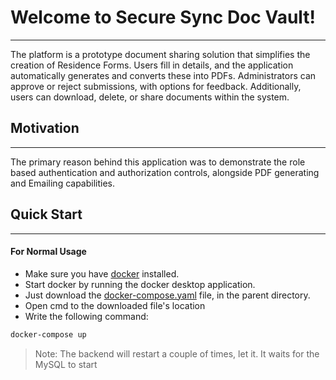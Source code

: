 # Welcome to Secure Sync Doc Vault!
---
The platform is a prototype document sharing solution that simplifies the creation of Residence Forms. Users fill in details, and the application automatically generates and converts these into PDFs. Administrators can approve or reject submissions, with options for feedback. Additionally, users can download, delete, or share documents within the system.


## Motivation
---
The primary reason behind this application was to demonstrate the role based authentication and authorization controls, alongside PDF generating and Emailing capabilities.

## Quick Start
---
#### For Normal Usage
- Make sure you have [docker](https://www.docker.com/products/docker-desktop/) installed.
- Start docker by running the docker desktop application.
- Just download the [docker-compose.yaml](https://github.com/shreyans-codes/secure-sync/blob/main/docker-compose.yaml) file, in the parent directory.
- Open cmd to the downloaded file's location
- Write the following command:
```bash
docker-compose up
```
>Note: The backend will restart a couple of times, let it. 
>It waits for the MySQL to start

